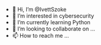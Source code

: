 - 👋 Hi, I’m @IvettSzoke
- 👀 I’m interested in cybersecurity
- 🌱 I’m currently learning Python
- 💞️ I’m looking to collaborate on ...
- 📫 How to reach me ...

<!---
IvettSzoke/IvettSzoke is a ✨ special ✨ repository because its `README.md` (this file) appears on your GitHub profile.
You can click the Preview link to take a look at your changes.
--->
